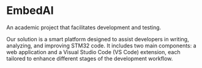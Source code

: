 # EmbedAI
An academic project that facilitates development and testing.

Our solution is a smart platform designed to assist developers in writing, analyzing, and improving STM32 code. It includes two main components: a web application and a Visual Studio Code (VS Code) extension, each tailored to enhance different stages of the development workflow.
